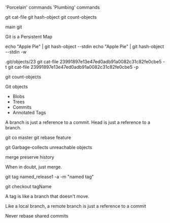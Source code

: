 'Porcelain' commands
'Plumbing' commands

git cat-file
git hash-object
git count-objects

main git

Git is a Persistent Map

echo "Apple Pie" | git hash-object --stdin
echo "Apple Pie" | git hash-object --stdin -w


.git/objects/23
git cat-file 23991897e13e47ed0adb91a0082c31c82fe0cbe5 -t 
git cat-file 23991897e13e47ed0adb91a0082c31c82fe0cbe5 -p


git count-objects

Git objects

+ Blobs
+ Trees
+ Commits
+ Annotated Tags

A branch is just a reference to a commit.
Head is just a reference to a branch.


git co master
git rebase feature

git Garbage-collects unreachable objects

merge preserve history


When in doubt, just merge.

git tag named_release1  -a -m "named tag"

git checkout tagName

A tag is like a branch that doesn't move.

Like a local branch, a remote branch is just a reference to a commit


Never rebase shared commits

